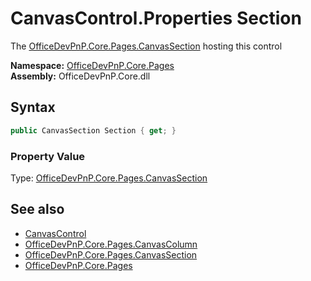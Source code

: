 # CanvasControl.Properties Section
The  [OfficeDevPnP.Core.Pages.CanvasSection](OfficeDevPnP.Core.Pages.CanvasSection.md)  hosting this control  

**Namespace:** [OfficeDevPnP.Core.Pages](OfficeDevPnP.Core.Pages.md)  
**Assembly:** OfficeDevPnP.Core.dll  
## Syntax
```C#
public CanvasSection Section { get; }
```

### Property Value
Type: [OfficeDevPnP.Core.Pages.CanvasSection](OfficeDevPnP.Core.Pages.CanvasSection.md)  

## See also
- [CanvasControl](OfficeDevPnP.Core.Pages.CanvasControl.md) 
- [OfficeDevPnP.Core.Pages.CanvasColumn](OfficeDevPnP.Core.Pages.CanvasColumn.md)
- [OfficeDevPnP.Core.Pages.CanvasSection](OfficeDevPnP.Core.Pages.CanvasSection.md)
- [OfficeDevPnP.Core.Pages](OfficeDevPnP.Core.Pages.md) 
